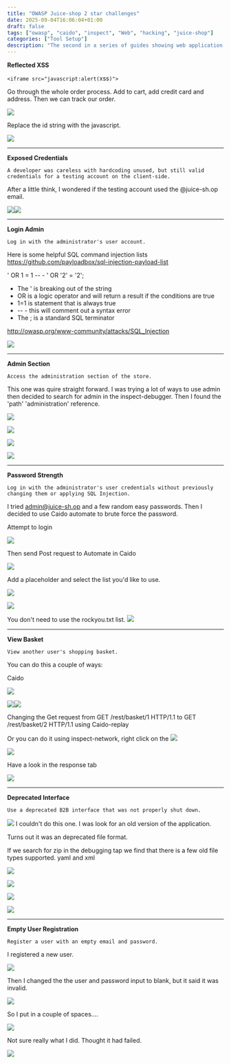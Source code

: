 ```yaml
---
title: "OWASP Juice-shop 2 star challenges"
date: 2025-09-04T16:06:04+01:00
draft: false
tags: ["owasp", "caido", "inspect", "Web", "hacking", "juice-shop"]
categories: ["Tool Setup"]
description: "The second in a series of guides showing web application hacking the OWASP Juice-shop. This is beginner/intermediate level and shows basic nagivation of sites, files, looking into source code and an introduction to Caido"
---
```


**Reflected XSS**

`<iframe src="javascript:alert(`xss`)">`

Go through the whole order process. Add to cart, add credit card and address. Then we can track our order.


![](Screenshot%202025-09-02%20at%2016.47.42.png)

Replace the id string with the javascript. 

![](Screenshot%202025-09-02%20at%2016.47.08.png)

----------


**Exposed Credentials**


	A developer was careless with hardcoding unused, but still valid credentials for a testing account on the client-side.

After a little think, I wondered if the testing account used the @juice-sh.op email.

![](Screenshot%202025-09-03%20at%2016.09.59.png)![](Screenshot%202025-09-03%20at%2016.12.30.png)

-------------

 **Login Admin**

	Log in with the administrator's user account.

Here is some helpful SQL command injection lists
https://github.com/payloadbox/sql-injection-payload-list

' OR 1 = 1 -- -
' OR '2' = '2';

- The ' is breaking out of the string 
- OR is a logic operator and will return a result if the conditions are true
- 1=1 is statement that is always true
 - -- - this will comment out a syntax error
- The ; is a standard SQL terminator

http://owasp.org/www-community/attacks/SQL_Injection

![](Screenshot%202025-09-03%20at%2019.51.30.png)


-------------

**Admin Section**

	Access the administration section of the store.

This one was quire straight forward. I was trying a lot of ways to use admin then decided to search for admin in the inspect-debugger. Then I found the 'path' 'administration' reference. 


![](Screenshot%202025-09-04%20at%2008.55.29.png)


![](Screenshot%202025-09-04%20at%2008.55.03.png)

![](Screenshot%202025-09-04%20at%2008.54.48.png)

![](Screenshot%202025-09-04%20at%2009.55.06.png)

---------

**Password Strength**

	Log in with the administrator's user credentials without previously changing them or applying SQL Injection.

I tried admin@juice-sh.op and a few random easy passwords. Then I decided to use Caido automate to brute force the password. 

Attempt to login

![](Screenshot%202025-09-04%20at%2009.56.42.png)

Then send Post request to Automate in Caido

![](Screenshot%202025-09-04%20at%2009.56.21.png)

Add a placeholder and select the list you'd like to use. 

![](Screenshot%202025-09-04%20at%2010.03.28.png)

![](Screenshot%202025-09-04%20at%2010.05.17.png)

 You don't need to use the rockyou.txt list. 
 ![](Screenshot%202025-09-04%20at%2010.06.37.png)

----------


**View Basket**

	View another user's shopping basket.	

You can do this a couple of ways:

Caido

![](Screenshot%202025-09-04%20at%2012.14.59.png)


![](Screenshot%202025-09-04%20at%2011.40.05.png)![](Screenshot%202025-09-04%20at%2012.12.50.png)

Changing the Get request from GET /rest/basket/1 HTTP/1.1 to GET /rest/basket/2 HTTP/1.1 using Caido-replay 

Or you can do it using inspect-network, right click on the 
![](Screenshot%202025-09-04%20at%2012.22.19.png)





![](Screenshot%202025-09-04%20at%2012.21.23.png)

Have a look in the response tab

![](Screenshot%202025-09-04%20at%2012.24.03.png)

------------

**Deprecated Interface**

	Use a deprecated B2B interface that was not properly shut down. 

![](Screenshot%202025-09-04%20at%2014.06.20.png)
I couldn't do this one. I was look for an old version of the application. 

Turns out it was an deprecated file format. 

If we search for zip in the debugging tap we find that there is a few old file types supported. 
yaml and xml

![](Screenshot%202025-09-04%20at%2014.09.26.png)


![](Screenshot%202025-09-04%20at%2014.11.37.png)

![](Screenshot%202025-09-04%20at%2014.07.40.png)

![](Screenshot%202025-09-04%20at%2014.12.14.png)

----------

**Empty User Registration**

	Register a user with an empty email and password.

I registered a new user. 

![](Screenshot%202025-09-04%20at%2015.19.31.png)

Then I changed the the user and password input to blank, but it said it was invalid.

![](Screenshot%202025-09-04%20at%2015.21.50.png)

So I put in a couple of spaces....


![](Screenshot%202025-09-04%20at%2015.23.12.png)

Not sure really what I did. Thought it had failed. 

![](Screenshot%202025-09-04%20at%2015.24.11.png)
